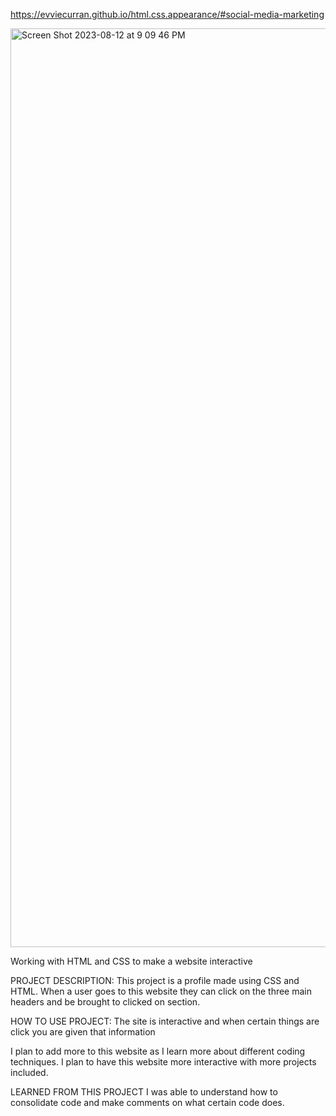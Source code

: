 https://evviecurran.github.io/html.css.appearance/#social-media-marketing


<img width="1470" alt="Screen Shot 2023-08-12 at 9 09 46 PM" src="https://github.com/evviecurran/html.css.appearance/assets/125322606/b681bbbb-0e71-4dda-83c1-c90b5dd1c564">


Working with HTML and CSS to make a website interactive

PROJECT DESCRIPTION: This project is a profile made using CSS and HTML. When a user goes to this website they can click on the three main headers and be brought to clicked on section. 

HOW TO USE PROJECT: The site is interactive and when certain things are click you are given that information

I plan to add more to this website as I learn more about different coding techniques. I plan to have this website more interactive with more projects included.

LEARNED FROM THIS PROJECT I was able to understand how to consolidate code and make comments on what certain code does. 
